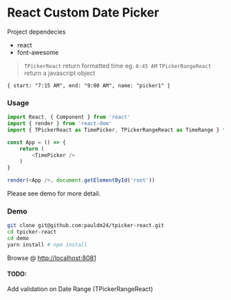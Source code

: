 # React Custom Date Picker

Project dependecies

* react
* font-awesome

> `TPickerReact` return formatted time eg. `8:45 AM`
> `TPickerRangeReact` return a javascript object

```
{ start: "7:15 AM", end: "9:00 AM", name: "picker1" }
```

### Usage

```javascript
import React, { Component } from 'react'
import { render } from 'react-dom'
import { TPickerReact as TimePicker, TPickerRangeReact as TimeRange } from 'tpicker-react'

const App = () => {
    return (
        <TimePicker />
    )
}

render(<App />, document.getElementById('root'))

```

Please see demo for more detail.


### Demo

```bash
git clone git@github.com:pauldm24/tpicker-react.git
cd tpicker-react
cd demo
yarn install # npm install

```
Browse @ [http://localhost:8081](http://localhost:8081 "Open")

#### TODO:
Add validation on Date Range (TPickerRangeReact)
